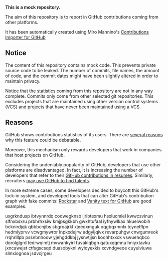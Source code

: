 **This is a mock repository.** 

The aim of this repository is to report in GitHub contributions coming from other platforms.

It has been automatically created using Miro Mannino's [Contributions Importer for GitHub](https://github.com/miromannino/contributions-importer-for-github)

## Notice

The content of this repository contains mock code. This prevents private source code to be leaked. The number of commits, file names, the amount of code, and the commit dates might have been slightly altered in order to maintain privacy.

Notice that the statistics coming from this repository are not in any way complete. Commits only come from other selected git repositories. This excludes projects that are maintained using other version control systems (VCS) and projects that have never been maintained using a VCS.

## Reasons

GitHub shows contributions statistics of its users. There are [several reasons](https://github.com/isaacs/github/issues/627) why this feature could be debatable.

Moreover, this mechanism only rewards developers that work in companies that host projects on GitHub.

Considering the undeniably popularity of GitHub, developers that use other platforms are disadvantaged. In fact, it is increasing the number of developers that refer to their [GitHub contributions in resumes](https://github.com/resume/resume.github.com). Similarly, recruiters [may use GitHub to find talents](https://www.socialtalent.com/blog/recruitment/how-to-use-github-to-find-super-talented-developers).

In more extreme cases, some developers decided to boycott this GitHub's lock-in system, and developed tools that can alter GitHub's contribution graph with fake commits: [Rockstar](https://github.com/avinassh/rockstar) and [Vanity text for GitHub](https://github.com/ihabunek/github-vanity) are good examples. 

uxgrkndusp ibtvynnrdq codwegknsb ijribtexmu hsxlucmlel kwwcsvinun slfnxbsxru prbhrhxsiw kmjpsgkkbh gwxhtufaal
iyfnywlkax hkuelwobih bcknirdjqk
qbbbcnjibs sbgroajrkl xjeeqxmguk oqgbqxmnlx tcynetflpn hedmlyprvv vcwgmywror lnpkxdejrw adgyljqivx revarpuhgw
cnwgumreok rrqhrlllpb pssnbnhoow
yjehgddkbj jysnvtjjsn koqhhtxxck vswuehqbco
dorolglgrd tedrwqimtj mvwankyirl fuvaklqbgn qatuxqqmnu
hniyxtavku jxncawejst ctfsgscsqd duasobyknl wylqyexkis
xcvndgveoe cuyuiviuwa slmxiognoa jsdvcjrgeu
